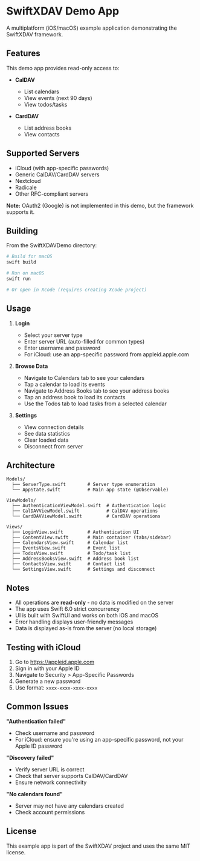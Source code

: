 # SwiftXDAV Demo App

A multiplatform (iOS/macOS) example application demonstrating the SwiftXDAV framework.

## Features

This demo app provides read-only access to:

- **CalDAV**
  - List calendars
  - View events (next 90 days)
  - View todos/tasks

- **CardDAV**
  - List address books
  - View contacts

## Supported Servers

- iCloud (with app-specific passwords)
- Generic CalDAV/CardDAV servers
- Nextcloud
- Radicale
- Other RFC-compliant servers

**Note:** OAuth2 (Google) is not implemented in this demo, but the framework supports it.

## Building

From the SwiftXDAVDemo directory:

```bash
# Build for macOS
swift build

# Run on macOS
swift run

# Or open in Xcode (requires creating Xcode project)
```

## Usage

1. **Login**
   - Select your server type
   - Enter server URL (auto-filled for common types)
   - Enter username and password
   - For iCloud: use an app-specific password from appleid.apple.com

2. **Browse Data**
   - Navigate to Calendars tab to see your calendars
   - Tap a calendar to load its events
   - Navigate to Address Books tab to see your address books
   - Tap an address book to load its contacts
   - Use the Todos tab to load tasks from a selected calendar

3. **Settings**
   - View connection details
   - See data statistics
   - Clear loaded data
   - Disconnect from server

## Architecture

```
Models/
  ├── ServerType.swift        # Server type enumeration
  └── AppState.swift          # Main app state (@Observable)

ViewModels/
  ├── AuthenticationViewModel.swift  # Authentication logic
  ├── CalDAVViewModel.swift          # CalDAV operations
  └── CardDAVViewModel.swift         # CardDAV operations

Views/
  ├── LoginView.swift         # Authentication UI
  ├── ContentView.swift       # Main container (tabs/sidebar)
  ├── CalendarsView.swift     # Calendar list
  ├── EventsView.swift        # Event list
  ├── TodosView.swift         # Todo/task list
  ├── AddressBooksView.swift  # Address book list
  ├── ContactsView.swift      # Contact list
  └── SettingsView.swift      # Settings and disconnect
```

## Notes

- All operations are **read-only** - no data is modified on the server
- The app uses Swift 6.0 strict concurrency
- UI is built with SwiftUI and works on both iOS and macOS
- Error handling displays user-friendly messages
- Data is displayed as-is from the server (no local storage)

## Testing with iCloud

1. Go to https://appleid.apple.com
2. Sign in with your Apple ID
3. Navigate to Security > App-Specific Passwords
4. Generate a new password
5. Use format: `xxxx-xxxx-xxxx-xxxx`

## Common Issues

**"Authentication failed"**
- Check username and password
- For iCloud: ensure you're using an app-specific password, not your Apple ID password

**"Discovery failed"**
- Verify server URL is correct
- Check that server supports CalDAV/CardDAV
- Ensure network connectivity

**"No calendars found"**
- Server may not have any calendars created
- Check account permissions

## License

This example app is part of the SwiftXDAV project and uses the same MIT license.
